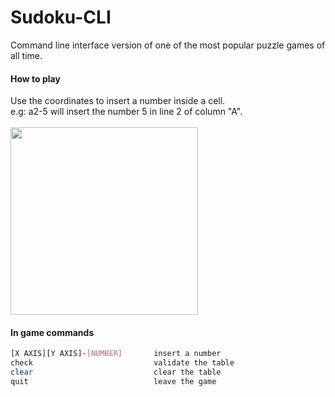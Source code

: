 # Sudoku-CLI
Command line interface version of one of the most popular puzzle games of all time.

#### How to play
Use the coordinates to insert a number inside a cell.   
e.g: a2-5 will insert the number 5 in line 2 of column "A".
<br>
<br>
<img src="https://media.giphy.com/media/aDKPBSnXy0FoSC8wDl/giphy.gif" width="300" height="300" />

#### In game commands
```bash
[X AXIS][Y AXIS]-[NUMBER]       insert a number
check                           validate the table
clear                           clear the table
quit                            leave the game
```





